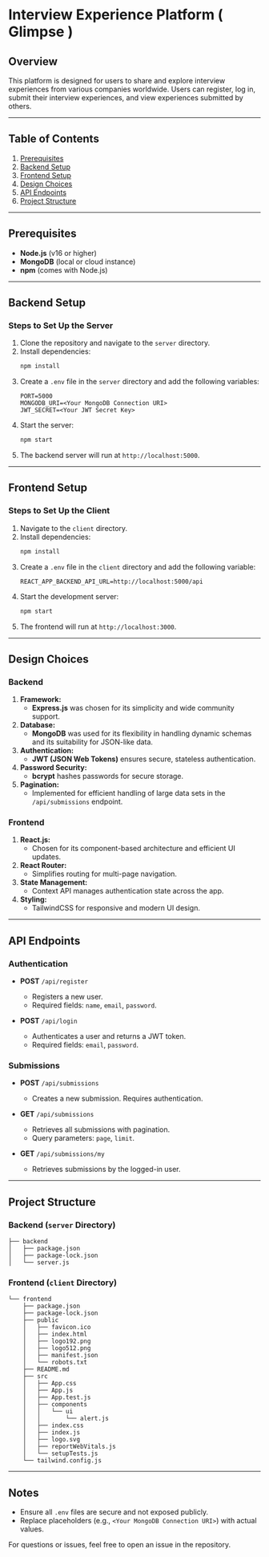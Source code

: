 # Interview Experience Platform ( Glimpse )

## Overview
This platform is designed for users to share and explore interview experiences from various companies worldwide. Users can register, log in, submit their interview experiences, and view experiences submitted by others.

---

## Table of Contents
1. [Prerequisites](#prerequisites)
2. [Backend Setup](#backend-setup)
3. [Frontend Setup](#frontend-setup)
4. [Design Choices](#design-choices)
5. [API Endpoints](#api-endpoints)
6. [Project Structure](#project-structure)

---

## Prerequisites
- **Node.js** (v16 or higher)
- **MongoDB** (local or cloud instance)
- **npm** (comes with Node.js)

---

## Backend Setup

### Steps to Set Up the Server
1. Clone the repository and navigate to the `server` directory.
2. Install dependencies:
   ```bash
   npm install
   ```
3. Create a `.env` file in the `server` directory and add the following variables:
   ```env
   PORT=5000
   MONGODB_URI=<Your MongoDB Connection URI>
   JWT_SECRET=<Your JWT Secret Key>
   ```
4. Start the server:
   ```bash
   npm start
   ```
5. The backend server will run at `http://localhost:5000`.

---

## Frontend Setup

### Steps to Set Up the Client
1. Navigate to the `client` directory.
2. Install dependencies:
   ```bash
   npm install
   ```
3. Create a `.env` file in the `client` directory and add the following variable:
   ```env
   REACT_APP_BACKEND_API_URL=http://localhost:5000/api
   ```
4. Start the development server:
   ```bash
   npm start
   ```
5. The frontend will run at `http://localhost:3000`.

---

## Design Choices

### Backend
1. **Framework:**
   - **Express.js** was chosen for its simplicity and wide community support.
2. **Database:**
   - **MongoDB** was used for its flexibility in handling dynamic schemas and its suitability for JSON-like data.
3. **Authentication:**
   - **JWT (JSON Web Tokens)** ensures secure, stateless authentication.
4. **Password Security:**
   - **bcrypt** hashes passwords for secure storage.
5. **Pagination:**
   - Implemented for efficient handling of large data sets in the `/api/submissions` endpoint.

### Frontend
1. **React.js:**
   - Chosen for its component-based architecture and efficient UI updates.
2. **React Router:**
   - Simplifies routing for multi-page navigation.
3. **State Management:**
   - Context API manages authentication state across the app.
4. **Styling:**
   - TailwindCSS for responsive and modern UI design.

---

## API Endpoints

### Authentication
- **POST** `/api/register`
  - Registers a new user.
  - Required fields: `name`, `email`, `password`.

- **POST** `/api/login`
  - Authenticates a user and returns a JWT token.
  - Required fields: `email`, `password`.

### Submissions
- **POST** `/api/submissions`
  - Creates a new submission. Requires authentication.

- **GET** `/api/submissions`
  - Retrieves all submissions with pagination.
  - Query parameters: `page`, `limit`.

- **GET** `/api/submissions/my`
  - Retrieves submissions by the logged-in user.

---

## Project Structure

### Backend (`server` Directory)
```
├── backend
│   ├── package.json
│   ├── package-lock.json
│   └── server.js
```

### Frontend (`client` Directory)
```
└── frontend
    ├── package.json
    ├── package-lock.json
    ├── public
    │   ├── favicon.ico
    │   ├── index.html
    │   ├── logo192.png
    │   ├── logo512.png
    │   ├── manifest.json
    │   └── robots.txt
    ├── README.md
    ├── src
    │   ├── App.css
    │   ├── App.js
    │   ├── App.test.js
    │   ├── components
    │   │   └── ui
    │   │       └── alert.js
    │   ├── index.css
    │   ├── index.js
    │   ├── logo.svg
    │   ├── reportWebVitals.js
    │   └── setupTests.js
    └── tailwind.config.js
```

---

## Notes
- Ensure all `.env` files are secure and not exposed publicly.
- Replace placeholders (e.g., `<Your MongoDB Connection URI>`) with actual values.

For questions or issues, feel free to open an issue in the repository.

